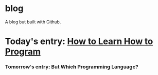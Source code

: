# blog
A blog but built with Github.

# Today's entry: [How to Learn How to Program](2021-01-29_HowToLearnHowToProgram.md)
### Tomorrow's entry: But Which Programming Language?
